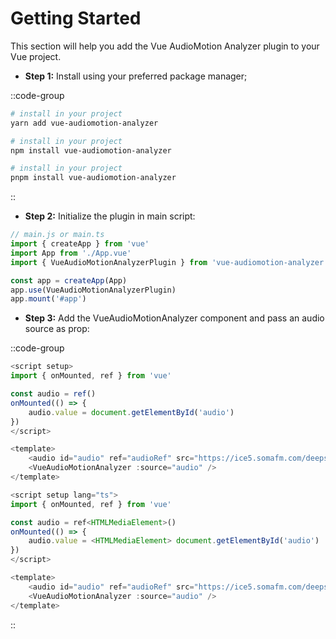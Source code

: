 # Getting Started

This section will help you add the Vue AudioMotion Analyzer plugin to your Vue project.

- **Step 1:** Install using your preferred package manager;


::code-group
  
```bash [yarn]
# install in your project
yarn add vue-audiomotion-analyzer
```

```bash [npm]
# install in your project
npm install vue-audiomotion-analyzer
```

```bash [pnpm]
# install in your project
pnpm install vue-audiomotion-analyzer
```

::

- **Step 2:** Initialize the plugin in main script:

```js [js]
// main.js or main.ts
import { createApp } from 'vue'
import App from './App.vue'
import { VueAudioMotionAnalyzerPlugin } from 'vue-audiomotion-analyzer'

const app = createApp(App)
app.use(VueAudioMotionAnalyzerPlugin)
app.mount('#app')
```

- **Step 3:** Add the VueAudioMotionAnalyzer component and pass an audio source as prop:

::code-group

```js [js]
<script setup>
import { onMounted, ref } from 'vue'

const audio = ref()
onMounted(() => {
    audio.value = document.getElementById('audio')
})
</script>

<template>
    <audio id="audio" ref="audioRef" src="https://ice5.somafm.com/deepspaceone-128-mp3" control crossorigin="anonymous"></audio>
    <VueAudioMotionAnalyzer :source="audio" />
</template>
```

```js [ts]
<script setup lang="ts">
import { onMounted, ref } from 'vue'

const audio = ref<HTMLMediaElement>()
onMounted(() => {
    audio.value = <HTMLMediaElement> document.getElementById('audio')
})
</script>

<template>
    <audio id="audio" ref="audioRef" src="https://ice5.somafm.com/deepspaceone-128-mp3" control crossorigin="anonymous"></audio>
    <VueAudioMotionAnalyzer :source="audio" />
</template>
```

::